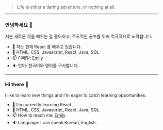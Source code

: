 > Life is either a daring adventure, or nothing at all.
----------------------------------------------------------------------
### 안녕하세요 👋
저는 새로운 것을 배우는 걸 좋아하고, 주도적인 공부를 위해 적극적으로 노력합니다.

- 🌱 저는 현재 React 를 배우고 있습니다. 
- 🤖 HTML, CSS, Javascript, React, Java, SQL
- 📫 이메일: [Emily](mailto:younggyoung.lee1@gmail.com)
- 🔉 언어: 한국어와 영어를 구사합니다. 
---------------------------------------------------------------------

### Hi there 👋
I like to learn new things and I'm eager to catch learning opportunities.

- 🌱 I’m currently learning React. 
- 🤖 HTML, CSS, Javascript, React, Java, SQL 
- 📫 How to reach me: [Emily](mailto:younggyoung.lee1@gmail.com)
- 🔉 Language: I can speak Korean, English.
